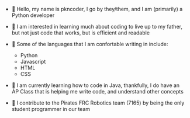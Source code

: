- 👋 Hello, my name is pkncoder, I go by they/them, and I am (primarily) a Python developer
  
- 👀 I am interested in learning much about coding to live up to my father, but not just code that works, but is efficient and readable

- 📖 Some of the languages that I am confortable writing in include:
    - Python
    - Javascript
    - HTML
    - CSS

- 🌱 I am currently learning how to code in Java, thankfully, I do have an AP Class that is helping me write code, and understand other concepts

- 🤝 I contribute to the Pirates FRC Robotics team (7165) by being the only student programmer in our team
